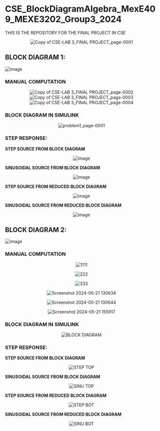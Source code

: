 # CSE_BlockDiagramAlgebra_MexE409_MEXE3202_Group3_2024
THIS IS THE REPOSITORY FOR THE FINAL PROJECT IN CSE

<div align="center">
  
![Copy of CSE-LAB 3_FINAL PROJECT_page-0001](https://github.com/KanFudz/CSE_BlockDiagramAlgebra_MexE409_MEXE3202_Group3_2024/assets/157684612/f4e2de9f-bce7-45af-9e76-08d1ecc02acc)

</div>

## BLOCK DIAGRAM 1: 
![image](https://github.com/KanFudz/CSE_BlockDiagramAlgebra_MexE409_MEXE3202_Group3_2024/assets/157684612/e3c19b5e-49a8-4336-8b6e-89f729e1df60)
<br>

### **MANUAL COMPUTATION**
<div align="center">

![Copy of CSE-LAB 3_FINAL PROJECT_page-0002](https://github.com/KanFudz/CSE_BlockDiagramAlgebra_MexE409_MEXE3202_Group3_2024/assets/157684612/d317811d-f807-4c68-ad79-b272cd66b289)
![Copy of CSE-LAB 3_FINAL PROJECT_page-0003](https://github.com/KanFudz/CSE_BlockDiagramAlgebra_MexE409_MEXE3202_Group3_2024/assets/157684612/3093f6fa-b4a0-4ce8-bcb5-ccd892c2b841)
![Copy of CSE-LAB 3_FINAL PROJECT_page-0004](https://github.com/KanFudz/CSE_BlockDiagramAlgebra_MexE409_MEXE3202_Group3_2024/assets/157684612/c4218b09-2094-4060-8501-4583e860c619)

</div>


### **BLOCK DIAGRAM IN SIMULINK**
<div align="center">

![problem1_page-0001](https://github.com/KanFudz/CSE_BlockDiagramAlgebra_MexE409_MEXE3202_Group3_2024/assets/157684612/84c38f6c-92e3-4a7c-9544-a7efd14b12b6)

</div>

### **STEP RESPONSE:**

**STEP SOURCE FROM BLOCK DIAGRAM**
<div align="center">

![image](https://github.com/KanFudz/CSE_BlockDiagramAlgebra_MexE409_MEXE3202_Group3_2024/assets/157684612/abdf6c48-927a-4f71-9fea-2ecdf04fae42)

</div>

**SINUSOIDAL SOURCE FROM BLOCK DIAGRAM**
<div align="center">

![image](https://github.com/KanFudz/CSE_BlockDiagramAlgebra_MexE409_MEXE3202_Group3_2024/assets/157684612/4fe834fe-9844-4bc1-8596-eb6c90d3defd)
  
</div>

**STEP SOURCE FROM REDUCED BLOCK DIAGRAM**
<div align="center">

![image](https://github.com/KanFudz/CSE_BlockDiagramAlgebra_MexE409_MEXE3202_Group3_2024/assets/157684612/b02e24b4-acd1-4d58-8fc9-973646a2065f)
  
</div>

**SINUSOIDAL SOURCE FROM REDUCED BLOCK DIAGRAM**
<div align="center">

![image](https://github.com/KanFudz/CSE_BlockDiagramAlgebra_MexE409_MEXE3202_Group3_2024/assets/157684612/e7258ac1-2ace-4d8b-b018-735318fe82f3)
  
</div>


## BLOCK DIAGRAM 2:
![image](https://github.com/KanFudz/CSE_BlockDiagramAlgebra_MexE409_MEXE3202_Group3_2024/assets/157684612/6e726fb5-249a-48e2-b895-ef0cd0a31694)

### **MANUAL COMPUTATION**
<div align="center">
  
![1111](https://github.com/KanFudz/CSE_BlockDiagramAlgebra_MexE409_MEXE3202_Group3_2024/assets/157782959/f539a01a-bb75-4abf-8d38-69ad41591226)

![222](https://github.com/KanFudz/CSE_BlockDiagramAlgebra_MexE409_MEXE3202_Group3_2024/assets/157782959/416c86e0-2575-40e6-9494-d74bb32d6017)

![333](https://github.com/KanFudz/CSE_BlockDiagramAlgebra_MexE409_MEXE3202_Group3_2024/assets/157782959/942ceff7-e5e9-4cc4-aeac-945e8d145cfd)
  
![Screenshot 2024-05-21 130634](https://github.com/KanFudz/CSE_BlockDiagramAlgebra_MexE409_MEXE3202_Group3_2024/assets/157782959/ac498554-1e60-4ee8-9f8c-068050de2dfc)

![Screenshot 2024-05-21 130644](https://github.com/KanFudz/CSE_BlockDiagramAlgebra_MexE409_MEXE3202_Group3_2024/assets/157782959/f299c954-837a-4a31-ac84-d748b647dd9d)

![Screenshot 2024-05-21 155917](https://github.com/KanFudz/CSE_BlockDiagramAlgebra_MexE409_MEXE3202_Group3_2024/assets/157782959/923f8dfa-a28d-46e6-ab30-49005246f1b0)

</div>

### **BLOCK DIAGRAM IN SIMULINK**
<div align="center">
  
![BLOCK DIAGRAM](https://github.com/KanFudz/CSE_BlockDiagramAlgebra_MexE409_MEXE3202_Group3_2024/assets/157782959/2f10a5c0-6fd8-4245-9cf1-63ab3f4d6593)  

</div>

### **STEP RESPONSE:**

**STEP SOURCE FROM BLOCK DIAGRAM**
<div align="center">

![STEP TOP](https://github.com/KanFudz/CSE_BlockDiagramAlgebra_MexE409_MEXE3202_Group3_2024/assets/157782959/70bd0c25-3a90-48e9-aec0-0577ff3320a5)
  
</div>

**SINUSOIDAL SOURCE FROM BLOCK DIAGRAM**
<div align="center">

  ![SINU TOP](https://github.com/KanFudz/CSE_BlockDiagramAlgebra_MexE409_MEXE3202_Group3_2024/assets/157782959/f0d993de-9b1f-41b9-87c4-09b5cfe259ac)
  
</div>

**STEP SOURCE FROM REDUCED BLOCK DIAGRAM**
<div align="center">

  ![STEP BOT](https://github.com/KanFudz/CSE_BlockDiagramAlgebra_MexE409_MEXE3202_Group3_2024/assets/157782959/6d444a5f-d740-418d-b319-f7fccf1eb114)
  
</div>

**SINUSOIDAL SOURCE FROM REDUCED BLOCK DIAGRAM**
<div align="center">

  ![SINU BOT](https://github.com/KanFudz/CSE_BlockDiagramAlgebra_MexE409_MEXE3202_Group3_2024/assets/157782959/256854cf-93e9-47c9-96df-83bb58e264b3)
  
</div>

